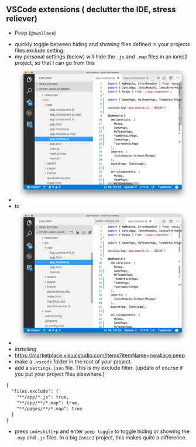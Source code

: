 ## VSCode extensions ( declutter the IDE, stress reliever)

* Peep (`@mwallace`)
 - quickly toggle between hiding and showing files defined in your projects files.exclude setting.
 - my personal settings (below) will hide the `.js` and `.map` files in an ionic2 project, so that I can go from this
  - ![cluttered](img/cluttered.png)
  - to
  - ![much cleaner](img/i-can-find-stuff.png)
 - *installing*
  - https://marketplace.visualstudio.com/items?itemName=nwallace.peep
  - make a `.vscode` folder in the root of your project.
  - add a `settings.json` file. This is my exclude filter. (update of course if you put your project files elsewhere.)

```
{
  "files.exclude": {
    "**/app/*.js": true,
    "**/app/**/*.map": true,
    "**/pages/**/*.map": true
  }
}

```

 - press `cmd+shift+p` and enter `peep toggle` to toggle hiding or showing the `.map` and `.js` files. In a big `Ionic2` project, this makes quite a difference. 